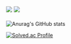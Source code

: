 <img src="https://img.shields.io/badge/Python-007396?style=plastic-square&logo=python&logoColor=white"/> <img src="https://img.shields.io/badge/Unity-007396?style=plastic-square&logo=Unity&logoColor=white"/>
----
![Anurag's GitHub stats](https://github-readme-stats.vercel.app/api?username=Cansur&show_icons=true&theme=radical)

[![Solved.ac Profile](http://mazassumnida.wtf/api/generate_badge?boj=Cansur777)](https://solved.ac/Cansur777)
